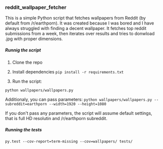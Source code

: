 ### reddit_wallpaper_fetcher

This is a simple Python script that fetches wallpapers from Reddit (by default from /r/earthporn). It was created because
I was bored and I have always struggled with finding a decent wallpaper.
It fetches top reddit submissions from a week, then iterates over results and tries to donwload .jpg with proper dimensions.


##### Runnig the script
1. Clone the repo

2. Install dependencies `pip install -r requirements.txt`

3. Run the script: 

``` python wallpapers/wallpapers.py ```

Additionaly, you can pass parameters: 
```python wallpapers/wallpapers.py --subreddit=earthporn --width=1920 --height=1080```

If you don't pass any parameters, the script will assume default settings, that is full HD resolutin and /r/earthporn subreddit.


##### Running the tests
```
py.test --cov-report=term-missing --cov=wallpapers/ tests/
```
